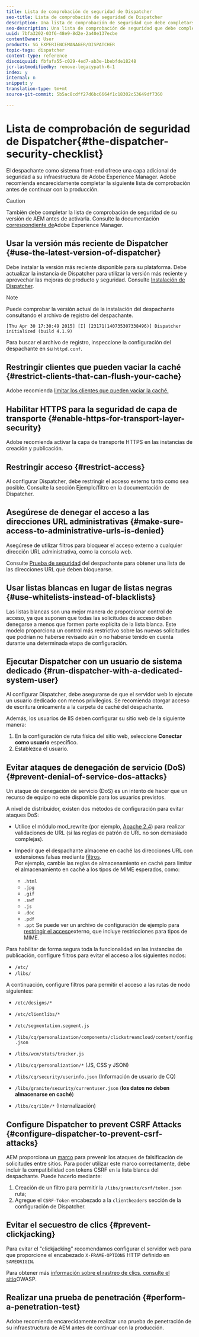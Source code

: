 ```yaml
---
title: Lista de comprobación de seguridad de Dispatcher
seo-title: Lista de comprobación de seguridad de Dispatcher
description: Una lista de comprobación de seguridad que debe completarse antes de continuar con la producción.
seo-description: Una lista de comprobación de seguridad que debe completarse antes de continuar con la producción.
uuid: 7bfa3202-03f6-48e9-8d2e-2a40e137ecbe
contentOwner: User
products: SG_EXPERIENCEMANAGER/DISPATCHER
topic-tags: dispatcher
content-type: reference
discoiquuid: fbfafa55-c029-4ed7-ab3e-1bebfde18248
jcr-lastmodifiedby: remove-legacypath-6-1
index: y
internal: n
snippet: y
translation-type: tm+mt
source-git-commit: 5b5ac8cdff27d6bc6664f1c18302c53649df7360

---
```



# Lista de comprobación de seguridad de Dispatcher{#the-dispatcher-security-checklist}

<!-- 

Comment Type: remark
Last Modified By: unknown unknown (ims-author-00AF43764F54BE740A490D44@AdobeID)
Last Modified Date: 2015-06-05T05:14:35.365-0400

<p>Food for thought listed on <a href="https://jira.corp.adobe.com/browse/DOC-5649">DOC-5649</a>. To be considered while proof-reading.</p> 
<p> </p>

 -->

El despachante como sistema front-end ofrece una capa adicional de seguridad a su infraestructura de Adobe Experience Manager. Adobe recomienda encarecidamente completar la siguiente lista de comprobación antes de continuar con la producción.

>[!CAUTION]
>
>También debe completar la lista de comprobación de seguridad de su versión de AEM antes de activarla. Consulte la documentación [correspondiente de](https://helpx.adobe.com/experience-manager/6-3/sites/administering/using/security-checklist.html)Adobe Experience Manager.

## Usar la versión más reciente de Dispatcher {#use-the-latest-version-of-dispatcher}

Debe instalar la versión más reciente disponible para su plataforma. Debe actualizar la instancia de Dispatcher para utilizar la versión más reciente y aprovechar las mejoras de producto y seguridad. Consulte [Instalación de Dispatcher](dispatcher-install.md).

>[!NOTE]
>
>Puede comprobar la versión actual de la instalación del despachante consultando el archivo de registro del despachante.
>
>`[Thu Apr 30 17:30:49 2015] [I] [23171(140735307338496)] Dispatcher initialized (build 4.1.9)`
>
>Para buscar el archivo de registro, inspeccione la configuración del despachante en su `httpd.conf`.

## Restringir clientes que pueden vaciar la caché {#restrict-clients-that-can-flush-your-cache}

Adobe recomienda [limitar los clientes que pueden vaciar la caché.](dispatcher-configuration.md#limiting-the-clients-that-can-flush-the-cache)

## Habilitar HTTPS para la seguridad de capa de transporte {#enable-https-for-transport-layer-security}

Adobe recomienda activar la capa de transporte HTTPS en las instancias de creación y publicación.

<!-- 

Comment Type: remark
Last Modified By: unknown unknown (ims-author-00AF43764F54BE740A490D44@AdobeID)
Last Modified Date: 2015-06-26T04:41:28.841-0400

<p>Recommended to have SSL termination, front end SSL.</p> 
<p>Question is do we want to have SSL communication between dispatcher and AEM instances (publish and/or author).</p> 
<p>We might want to have two items:</p> 
<ul> 
 <li>MUST HTTPS clients -&gt; dispatcher / load balancer</li> 
 <li>NICE load balancer -&gt; dispatcher<br /> </li> 
 <li>NICE dispatcher -&gt; instances if sensitive information such as credit cards / or infrastructure requirements such as DMZ</li> 
</ul>

 -->

## Restringir acceso {#restrict-access}

Al configurar Dispatcher, debe restringir el acceso externo tanto como sea posible. Consulte la sección [](dispatcher-configuration.md#main-pars_184_1_title) Ejemplo/filtro en la documentación de Dispatcher.

## Asegúrese de denegar el acceso a las direcciones URL administrativas {#make-sure-access-to-administrative-urls-is-denied}

Asegúrese de utilizar filtros para bloquear el acceso externo a cualquier dirección URL administrativa, como la consola web.

Consulte [Prueba de seguridad](dispatcher-configuration.md#testing-dispatcher-security) del despachante para obtener una lista de las direcciones URL que deben bloquearse.

## Usar listas blancas en lugar de listas negras {#use-whitelists-instead-of-blacklists}

Las listas blancas son una mejor manera de proporcionar control de acceso, ya que suponen que todas las solicitudes de acceso deben denegarse a menos que formen parte explícita de la lista blanca. Este modelo proporciona un control más restrictivo sobre las nuevas solicitudes que podrían no haberse revisado aún o no haberse tenido en cuenta durante una determinada etapa de configuración.

## Ejecutar Dispatcher con un usuario de sistema dedicado {#run-dispatcher-with-a-dedicated-system-user}

Al configurar Dispatcher, debe asegurarse de que el servidor web lo ejecute un usuario dedicado con menos privilegios. Se recomienda otorgar acceso de escritura únicamente a la carpeta de caché del despachante.

Además, los usuarios de IIS deben configurar su sitio web de la siguiente manera:

1. En la configuración de ruta física del sitio web, seleccione **Conectar como usuario** específico.
1. Establezca el usuario.

## Evitar ataques de denegación de servicio (DoS) {#prevent-denial-of-service-dos-attacks}

Un ataque de denegación de servicio (DoS) es un intento de hacer que un recurso de equipo no esté disponible para los usuarios previstos.

A nivel de distribuidor, existen dos métodos de configuración para evitar ataques DoS: [](https://docs.adobe.com/content/docs/en/dispatcher.html#/filter (Filtros))

* Utilice el módulo mod_rewrite (por ejemplo, [Apache 2.4](https://httpd.apache.org/docs/2.4/mod/mod_rewrite.html)) para realizar validaciones de URL (si las reglas de patrón de URL no son demasiado complejas).

* Impedir que el despachante almacene en caché las direcciones URL con extensiones falsas mediante [filtros](dispatcher-configuration.md#configuring-access-to-conten-tfilter).\
   Por ejemplo, cambie las reglas de almacenamiento en caché para limitar el almacenamiento en caché a los tipos de MIME esperados, como:

   * `.html`
   * `.jpg`
   * `.gif`
   * `.swf`
   * `.js`
   * `.doc`
   * `.pdf`
   * `.ppt`
   Se puede ver un archivo de configuración de ejemplo para [restringir el acceso](#restrict-access)externo, que incluye restricciones para tipos de MIME.

Para habilitar de forma segura toda la funcionalidad en las instancias de publicación, configure filtros para evitar el acceso a los siguientes nodos:

* `/etc/`
* `/libs/`

A continuación, configure filtros para permitir el acceso a las rutas de nodo siguientes:

* `/etc/designs/*`
* `/etc/clientlibs/*`
* `/etc/segmentation.segment.js`
* `/libs/cq/personalization/components/clickstreamcloud/content/config.json`
* `/libs/wcm/stats/tracker.js`
* `/libs/cq/personalization/*` (JS, CSS y JSON)
* `/libs/cq/security/userinfo.json` (Información de usuario de CQ)
* `/libs/granite/security/currentuser.json` (**los datos no deben almacenarse en caché**)

* `/libs/cq/i18n/*` (Internalización)

<!-- 

Comment Type: remark
Last Modified By: unknown unknown (ims-author-00AF43764F54BE740A490D44@AdobeID)
Last Modified Date: 2015-06-26T04:38:17.016-0400

<p>We need to highlight whether a path applies to all versions or specific ones.<br /> </p>

 -->

## Configure Dispatcher to prevent CSRF Attacks {#configure-dispatcher-to-prevent-csrf-attacks}

AEM proporciona un [marco](https://helpx.adobe.com/experience-manager/6-3/sites/administering/using/security-checklist.html#verification-steps) para prevenir los ataques de falsificación de solicitudes entre sitios. Para poder utilizar este marco correctamente, debe incluir la compatibilidad con tokens CSRF en la lista blanca del despachante. Puede hacerlo mediante:

1. Creación de un filtro para permitir la `/libs/granite/csrf/token.json` ruta;
1. Agregue el `CSRF-Token` encabezado a la `clientheaders` sección de la configuración de Dispatcher.

## Evitar el secuestro de clics {#prevent-clickjacking}

Para evitar el &quot;clickjacking&quot; recomendamos configurar el servidor web para que proporcione el encabezado `X-FRAME-OPTIONS` HTTP definido en `SAMEORIGIN`.

Para obtener más [información sobre el rastreo de clics, consulte el sitio](https://www.owasp.org/index.php/Clickjacking)OWASP.

## Realizar una prueba de penetración {#perform-a-penetration-test}

Adobe recomienda encarecidamente realizar una prueba de penetración de su infraestructura de AEM antes de continuar con la producción.

